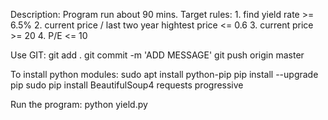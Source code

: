 Description:
Program run about 90 mins.
  Target rules:
    1. find yield rate >= 6.5%
    2. current price / last two year hightest price <= 0.6
    3. current price >= 20
    4. P/E <= 10

Use GIT:
git add .
git commit -m 'ADD MESSAGE'
git push origin master

To install python modules:
sudo apt install python-pip
pip install --upgrade pip
sudo pip install BeautifulSoup4 requests progressive

Run the program:
python yield.py
